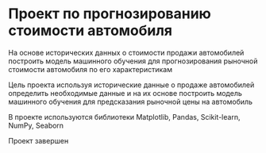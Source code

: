 #  Проект по прогнозированию стоимости автомобиля

На основе исторических данных о стоимости продажи автомобилей построить модель машинного обучения для прогнозирования рыночной стоимости автомобиля по его характеристикам

Цель проекта используя исторические данные о продаже автомобилей определить необходимые данные и на их основе построить модель машинного обучения для предсказания рыночной цены на автомобиль

В проекте используются библиотеки Matplotlib, Pandas, Scikit-learn, NumPy, Seaborn

Проект завершен
